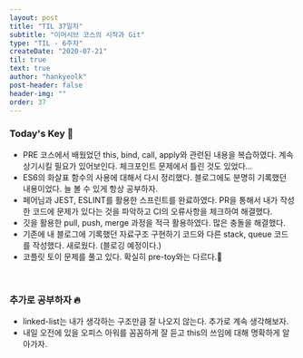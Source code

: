 ```yaml
---
layout: post
title: "TIL 37일차"
subtitle: "이머시브 코스의 시작과 Git"
type: "TIL - 6주차"
createDate: "2020-07-21"
til: true
text: true
author: "hankyeolk"
post-header: false
header-img: ""
order: 37
---
```


### Today's Key 🔑

- PRE 코스에서 배웠었던 this, bind, call, apply와 관련된 내용을 복습하였다. 계속 상기시킬 필요가 있어보인다. 체크포인트 문제에서 틀린 것도 있었다...
- ES6의 화살표 함수의 사용에 대해서 다시 정리했다. 블로그에도 분명히 기록했던 내용이었다. 늘 볼 수 있게 항상 공부하자.
- 페어님과 JEST, ESLINT를 활용한 스프린트를 완료하였다. PR을 통해서 내가 작성한 코드에 문제가 있다는 것을 파악하고 CI의 오류사항을 체크하여 해결했다.
- 깃을 활용한 pull, push, merge 과정을 적극 활용하였다. 많은 충돌을 해결했다.
- 기존에 내 블로그에 기록했던 자료구조 구현하기 코드와 다른 stack, queue 코드를 작성했다. 새로웠다. (블로깅 예정이다.)
- 코플릿 토이 문제를 풀고 있다. 확실히 pre-toy와는 다르다.🤯

<br>

### 추가로 공부하자 🔥

- linked-list는 내가 생각하는 구조만큼 잘 나오지 않는다. 추가로 계속 생각해보자.
- 내일 오전에 있을 오피스 아워를 꼼꼼하게 잘 듣고 this의 쓰임에 대해 명확하게 알아가자.
